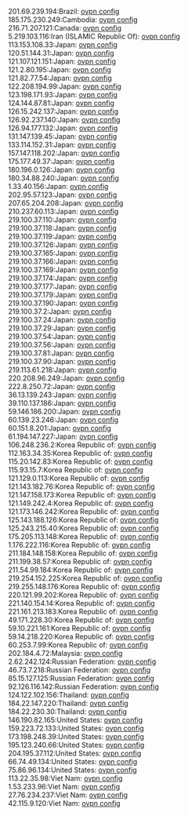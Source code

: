 201.69.239.194:Brazil: [ovpn config](vpn/201_69_239_194.ovpn)  
185.175.230.249:Cambodia: [ovpn config](vpn/185_175_230_249.ovpn)  
216.71.207.121:Canada: [ovpn config](vpn/216_71_207_121.ovpn)  
5.219.103.116:Iran (ISLAMIC Republic Of): [ovpn config](vpn/5_219_103_116.ovpn)  
113.153.108.33:Japan: [ovpn config](vpn/113_153_108_33.ovpn)  
120.51.144.31:Japan: [ovpn config](vpn/120_51_144_31.ovpn)  
121.107.121.151:Japan: [ovpn config](vpn/121_107_121_151.ovpn)  
121.2.80.195:Japan: [ovpn config](vpn/121_2_80_195.ovpn)  
121.82.77.54:Japan: [ovpn config](vpn/121_82_77_54.ovpn)  
122.208.194.99:Japan: [ovpn config](vpn/122_208_194_99.ovpn)  
123.198.171.93:Japan: [ovpn config](vpn/123_198_171_93.ovpn)  
124.144.87.81:Japan: [ovpn config](vpn/124_144_87_81.ovpn)  
126.15.242.137:Japan: [ovpn config](vpn/126_15_242_137.ovpn)  
126.92.237.140:Japan: [ovpn config](vpn/126_92_237_140.ovpn)  
126.94.177.132:Japan: [ovpn config](vpn/126_94_177_132.ovpn)  
131.147.139.45:Japan: [ovpn config](vpn/131_147_139_45.ovpn)  
133.114.152.31:Japan: [ovpn config](vpn/133_114_152_31.ovpn)  
157.147.118.202:Japan: [ovpn config](vpn/157_147_118_202.ovpn)  
175.177.49.37:Japan: [ovpn config](vpn/175_177_49_37.ovpn)  
180.196.0.126:Japan: [ovpn config](vpn/180_196_0_126.ovpn)  
180.34.88.240:Japan: [ovpn config](vpn/180_34_88_240.ovpn)  
1.33.40.156:Japan: [ovpn config](vpn/1_33_40_156.ovpn)  
202.95.57.123:Japan: [ovpn config](vpn/202_95_57_123.ovpn)  
207.65.204.208:Japan: [ovpn config](vpn/207_65_204_208.ovpn)  
210.237.60.113:Japan: [ovpn config](vpn/210_237_60_113.ovpn)  
219.100.37.110:Japan: [ovpn config](vpn/219_100_37_110.ovpn)  
219.100.37.118:Japan: [ovpn config](vpn/219_100_37_118.ovpn)  
219.100.37.119:Japan: [ovpn config](vpn/219_100_37_119.ovpn)  
219.100.37.126:Japan: [ovpn config](vpn/219_100_37_126.ovpn)  
219.100.37.165:Japan: [ovpn config](vpn/219_100_37_165.ovpn)  
219.100.37.166:Japan: [ovpn config](vpn/219_100_37_166.ovpn)  
219.100.37.169:Japan: [ovpn config](vpn/219_100_37_169.ovpn)  
219.100.37.174:Japan: [ovpn config](vpn/219_100_37_174.ovpn)  
219.100.37.177:Japan: [ovpn config](vpn/219_100_37_177.ovpn)  
219.100.37.179:Japan: [ovpn config](vpn/219_100_37_179.ovpn)  
219.100.37.190:Japan: [ovpn config](vpn/219_100_37_190.ovpn)  
219.100.37.2:Japan: [ovpn config](vpn/219_100_37_2.ovpn)  
219.100.37.24:Japan: [ovpn config](vpn/219_100_37_24.ovpn)  
219.100.37.29:Japan: [ovpn config](vpn/219_100_37_29.ovpn)  
219.100.37.54:Japan: [ovpn config](vpn/219_100_37_54.ovpn)  
219.100.37.56:Japan: [ovpn config](vpn/219_100_37_56.ovpn)  
219.100.37.81:Japan: [ovpn config](vpn/219_100_37_81.ovpn)  
219.100.37.90:Japan: [ovpn config](vpn/219_100_37_90.ovpn)  
219.113.61.218:Japan: [ovpn config](vpn/219_113_61_218.ovpn)  
220.208.96.249:Japan: [ovpn config](vpn/220_208_96_249.ovpn)  
222.8.250.72:Japan: [ovpn config](vpn/222_8_250_72.ovpn)  
36.13.139.243:Japan: [ovpn config](vpn/36_13_139_243.ovpn)  
39.110.137.186:Japan: [ovpn config](vpn/39_110_137_186.ovpn)  
59.146.186.200:Japan: [ovpn config](vpn/59_146_186_200.ovpn)  
60.139.23.246:Japan: [ovpn config](vpn/60_139_23_246.ovpn)  
60.151.8.201:Japan: [ovpn config](vpn/60_151_8_201.ovpn)  
61.194.147.227:Japan: [ovpn config](vpn/61_194_147_227.ovpn)  
106.248.236.2:Korea Republic of: [ovpn config](vpn/106_248_236_2.ovpn)  
112.163.34.35:Korea Republic of: [ovpn config](vpn/112_163_34_35.ovpn)  
115.20.142.83:Korea Republic of: [ovpn config](vpn/115_20_142_83.ovpn)  
115.93.15.7:Korea Republic of: [ovpn config](vpn/115_93_15_7.ovpn)  
121.129.0.113:Korea Republic of: [ovpn config](vpn/121_129_0_113.ovpn)  
121.143.182.76:Korea Republic of: [ovpn config](vpn/121_143_182_76.ovpn)  
121.147.158.173:Korea Republic of: [ovpn config](vpn/121_147_158_173.ovpn)  
121.149.242.4:Korea Republic of: [ovpn config](vpn/121_149_242_4.ovpn)  
121.173.146.242:Korea Republic of: [ovpn config](vpn/121_173_146_242.ovpn)  
125.143.188.126:Korea Republic of: [ovpn config](vpn/125_143_188_126.ovpn)  
125.243.215.40:Korea Republic of: [ovpn config](vpn/125_243_215_40.ovpn)  
175.205.113.148:Korea Republic of: [ovpn config](vpn/175_205_113_148.ovpn)  
1.176.222.116:Korea Republic of: [ovpn config](vpn/1_176_222_116.ovpn)  
211.184.148.158:Korea Republic of: [ovpn config](vpn/211_184_148_158.ovpn)  
211.199.38.57:Korea Republic of: [ovpn config](vpn/211_199_38_57.ovpn)  
211.54.99.184:Korea Republic of: [ovpn config](vpn/211_54_99_184.ovpn)  
219.254.152.225:Korea Republic of: [ovpn config](vpn/219_254_152_225.ovpn)  
219.255.148.176:Korea Republic of: [ovpn config](vpn/219_255_148_176.ovpn)  
220.121.99.202:Korea Republic of: [ovpn config](vpn/220_121_99_202.ovpn)  
221.140.154.14:Korea Republic of: [ovpn config](vpn/221_140_154_14.ovpn)  
221.161.213.183:Korea Republic of: [ovpn config](vpn/221_161_213_183.ovpn)  
49.171.228.30:Korea Republic of: [ovpn config](vpn/49_171_228_30.ovpn)  
59.10.221.161:Korea Republic of: [ovpn config](vpn/59_10_221_161.ovpn)  
59.14.218.220:Korea Republic of: [ovpn config](vpn/59_14_218_220.ovpn)  
60.253.7.99:Korea Republic of: [ovpn config](vpn/60_253_7_99.ovpn)  
202.184.4.72:Malaysia: [ovpn config](vpn/202_184_4_72.ovpn)  
2.62.242.124:Russian Federation: [ovpn config](vpn/2_62_242_124.ovpn)  
46.73.7.218:Russian Federation: [ovpn config](vpn/46_73_7_218.ovpn)  
85.15.127.125:Russian Federation: [ovpn config](vpn/85_15_127_125.ovpn)  
92.126.116.142:Russian Federation: [ovpn config](vpn/92_126_116_142.ovpn)  
124.122.102.156:Thailand: [ovpn config](vpn/124_122_102_156.ovpn)  
184.22.147.220:Thailand: [ovpn config](vpn/184_22_147_220.ovpn)  
184.22.230.30:Thailand: [ovpn config](vpn/184_22_230_30.ovpn)  
146.190.82.165:United States: [ovpn config](vpn/146_190_82_165.ovpn)  
159.223.72.133:United States: [ovpn config](vpn/159_223_72_133.ovpn)  
173.198.248.39:United States: [ovpn config](vpn/173_198_248_39.ovpn)  
195.123.240.66:United States: [ovpn config](vpn/195_123_240_66.ovpn)  
204.195.37.112:United States: [ovpn config](vpn/204_195_37_112.ovpn)  
66.74.49.134:United States: [ovpn config](vpn/66_74_49_134.ovpn)  
75.86.96.134:United States: [ovpn config](vpn/75_86_96_134.ovpn)  
113.22.35.98:Viet Nam: [ovpn config](vpn/113_22_35_98.ovpn)  
1.53.233.96:Viet Nam: [ovpn config](vpn/1_53_233_96.ovpn)  
27.76.234.237:Viet Nam: [ovpn config](vpn/27_76_234_237.ovpn)  
42.115.9.120:Viet Nam: [ovpn config](vpn/42_115_9_120.ovpn)  
